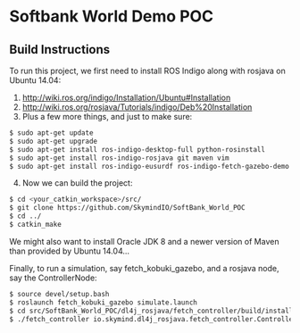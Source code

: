 Softbank World Demo POC
=======================

Build Instructions
------------------

To run this project, we first need to install ROS Indigo along with rosjava on Ubuntu 14.04:

1. http://wiki.ros.org/indigo/Installation/Ubuntu#Installation
2. http://wiki.ros.org/rosjava/Tutorials/indigo/Deb%20Installation
3. Plus a few more things, and just to make sure:
```bash
$ sudo apt-get update
$ sudo apt-get upgrade
$ sudo apt-get install ros-indigo-desktop-full python-rosinstall
$ sudo apt-get install ros-indigo-rosjava git maven vim
$ sudo apt-get install ros-indigo-eusurdf ros-indigo-fetch-gazebo-demo ros-indigo-fetch-description ros-indigo-kobuki-gazebo ros-indigo-kobuki-description ros-indigo-kobuki-random-walker ros-indigo-turtlebot-description
```
4. Now we can build the project:
```bash
$ cd <your_catkin_workspace>/src/
$ git clone https://github.com/SkymindIO/SoftBank_World_POC
$ cd ../
$ catkin_make
```

We might also want to install Oracle JDK 8 and a newer version of Maven than provided by Ubuntu 14.04...

Finally, to run a simulation, say fetch_kobuki_gazebo, and a rosjava node, say the ControllerNode:
```bash
$ source devel/setup.bash
$ roslaunch fetch_kobuki_gazebo simulate.launch
$ cd src/SoftBank_World_POC/dl4j_rosjava/fetch_controller/build/install/fetch_controller/bin/
$ ./fetch_controller io.skymind.dl4j_rosjava.fetch_controller.ControllerNode
```

